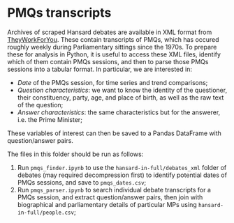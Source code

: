 # PMQs transcripts

Archives of scraped Hansard debates are available in XML format from [TheyWorkForYou](https://www.theyworkforyou.com). These contain transcripts of PMQs, which has occured roughly weekly during Parliamentary sittings since the 1970s. To prepare these for analysis in Python, it is useful to access these XML files, identify which of them contain PMQs sessions, and then to parse those PMQs sessions into a tabular format. In particular, we are interested in:
 * _Date_ of the PMQs session, for time series and trend comparisons;
 * _Question characteristics_: we want to know the identity of the questioner, their constituency, party, age, and place of birth, as well as the raw text of the question;
 * _Answer characteristics_: the same characteristics but for the answerer, i.e. the Prime Minister;
 
These variables of interest can then be saved to a Pandas DataFrame with question/answer pairs.
 
 The files in this folder should be run as follows:
 1. Run `pmqs_finder.ipynb` to use the `hansard-in-full/debates_xml` folder of debates (may required decompression first) to identify potential dates of PMQs sessions, and save to `pmqs_dates.csv`;
 2. Run `pmqs_parser.ipynb` to search individual debate transcripts for a PMQs session, and extract question/answer pairs, then join with biographical and parliamentary details of particular MPs using `hansard-in-full/people.csv`;
